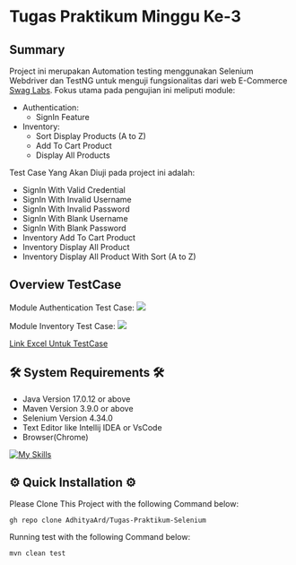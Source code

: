 # Tugas Praktikum Minggu Ke-3


## Summary

Project ini merupakan Automation testing menggunakan Selenium Webdriver dan TestNG untuk menguji fungsionalitas dari web E-Commerce [Swag Labs](https://www.saucedemo.com/v1/index.html). Fokus utama pada pengujian ini meliputi module:
- Authentication: 
    - SignIn Feature
- Inventory:
    - Sort Display Products (A to Z)
    - Add To Cart Product
    - Display All Products
    
Test Case Yang Akan Diuji pada project ini adalah:
- SignIn With Valid Credential
- SignIn With Invalid Username
- SignIn With Invalid Password
- SignIn With Blank Username
- SignIn With Blank Password
- Inventory Add To Cart Product
- Inventory Display All Product
- Inventory Display All Product With Sort (A to Z)

## Overview TestCase
Module Authentication Test Case:
![](https://github.com/Adhitya2808/Tugas-Praktikum-Selenium/blob/master/src/Screenshoot/Authentication.png)

Module Inventory Test Case:
![](https://github.com/Adhitya2808/Tugas-Praktikum-Selenium/blob/master/src/Screenshoot/Inventory.png)

[Link Excel Untuk TestCase](https://docs.google.com/spreadsheets/d/15EcrhqhNRiTcEkVhM1V8B5OEg8rsnUF6/edit?usp=sharing&ouid=109645276730628737767&rtpof=true&sd=true)

## 🛠️ System Requirements 🛠️

- Java Version 17.0.12 or above
- Maven Version 3.9.0 or above
- Selenium Version 4.34.0
- Text Editor like Intellij IDEA or VsCode
- Browser(Chrome)
  
[![My Skills](https://skillicons.dev/icons?i=java,maven,selenium,idea,vscode)](https://skillicons.dev)

## ⚙️ Quick Installation ⚙️

Please Clone This Project with the following Command below:

```
gh repo clone AdhityaArd/Tugas-Praktikum-Selenium
```
Running test with the following Command below:
```
mvn clean test
```

